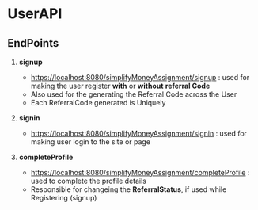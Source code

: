 # UserAPI 

## EndPoints
1. **signup**
    - [https://localhost:8080/simplifyMoneyAssignment/signup]() : used for making the user register **with** or **without** **referral Code**
    - Also used for the generating the Referral Code across the User
    - Each ReferralCode generated is Uniquely

2. **signin**
   - [https://localhost:8080/simplifyMoneyAssignment/signin]() : used for making user login to the site or page

3. **completeProfile**
   - [https://localhost:8080/simplifyMoneyAssignment/completeProfile]() : used to complete the profile details
   - Responsible for changeing the **ReferralStatus**, if used while Registering (signup)
